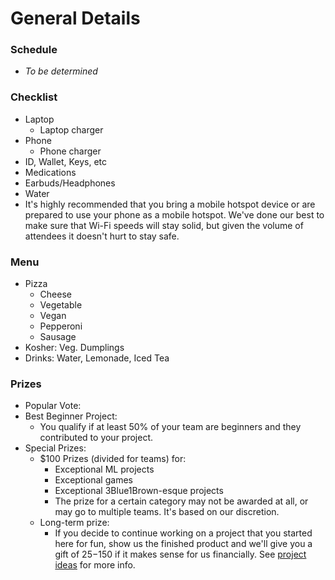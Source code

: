# General Details

### Schedule

* _To be determined_

### Checklist

* Laptop&#x20;
  * Laptop charger
* Phone&#x20;
  * Phone charger&#x20;
* ID, Wallet, Keys, etc
* Medications
* Earbuds/Headphones
* Water&#x20;
* It's highly recommended that you bring a mobile hotspot device or are prepared to use your phone as a mobile hotspot. We've done our best to make sure that Wi-Fi speeds will stay solid, but given the volume of attendees it doesn't hurt to stay safe.

### Menu

* Pizza
  * Cheese
  * Vegetable
  * Vegan
  * Pepperoni
  * Sausage
* Kosher: Veg. Dumplings
* Drinks: Water, Lemonade, Iced Tea

### Prizes

* Popular Vote:&#x20;
* Best Beginner Project:&#x20;
  * You qualify if at least 50% of your team are beginners and they contributed to your project.&#x20;
* &#x20;Special Prizes:
  * $100 Prizes (divided for teams) for:
    * Exceptional ML projects
    * Exceptional games
    * Exceptional 3Blue1Brown-esque projects
    * The prize for a certain category may not be awarded at all, or may go to multiple teams. It's based on our discretion.&#x20;
  * Long-term prize:
    * If you decide to continue working on a project that you started here for fun, show us the finished product and we'll give you a gift of $25-$150 if it makes sense for us financially. See [project ideas](../projects/project-ideas.md) for more info.
